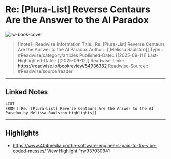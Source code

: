 # Re: [Plura-List] Reverse Centaurs Are the Answer to the AI Paradox

![rw-book-cover](https://readwise-assets.s3.amazonaws.com/static/images/article3.5c705a01b476.png)
<br>
>[!note]- Readwise Information
>Title:: Re: [Plura-List] Reverse Centaurs Are the Answer to the AI Paradox
>Author:: [[Melissa Raulston]]
>Type:: #Readwise/category/articles
>Published-Date:: [[2025-09-11]]
>Last-Highlighted-Date:: [[2025-09-12]]
>Readwise-Link:: https://readwise.io/bookreview/54936382
>Readwise-Source:: #Readwise/source/reader
--- 

## Linked Notes
```dataview
LIST
FROM [[Re: [Plura-List] Reverse Centaurs Are the Answer to the AI Paradox by Melissa Raulston Highlights]]
```

---

## Highlights
- https://www.404media.co/the-software-engineers-paid-to-fix-vibe-coded-messes/ [View Highlight](https://readwise.io/open/937030941) ^rw937030941
